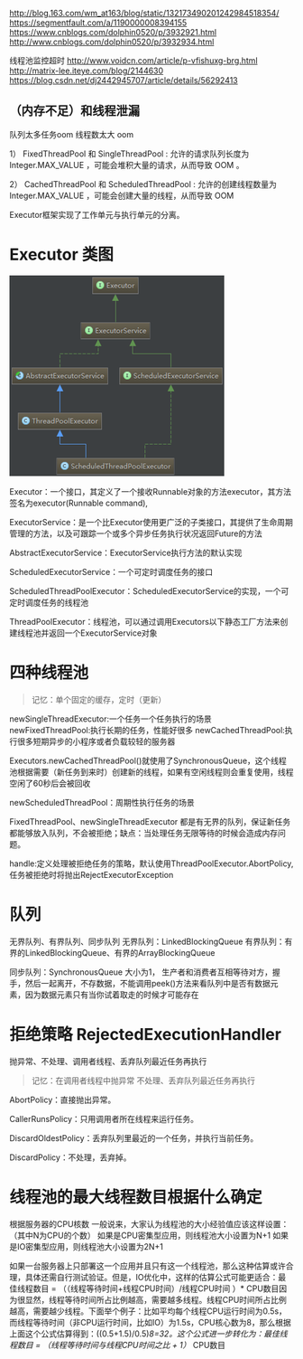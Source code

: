 http://blog.163.com/wm_at163/blog/static/132173490201242984518354/
https://segmentfault.com/a/1190000008394155
https://www.cnblogs.com/dolphin0520/p/3932921.html
http://www.cnblogs.com/dolphin0520/p/3932934.html


线程池监控超时
http://www.voidcn.com/article/p-vfishuxg-brg.html
http://matrix-lee.iteye.com/blog/2144630
https://blog.csdn.net/dj2442945707/article/details/56292413



## （内存不足）和线程泄漏

队列太多任务oom
线程数太大 oom

1） FixedThreadPool 和 SingleThreadPool :	允许的请求队列长度为 Integer.MAX_VALUE ，可能会堆积大量的请求，从而导致 OOM 。

2） CachedThreadPool 和 ScheduledThreadPool :	允许的创建线程数量为 Integer.MAX_VALUE ，可能会创建大量的线程，从而导致 OOM 

Executor框架实现了工作单元与执行单元的分离。


# Executor 类图
![](/assets/776259-20160426201537486-1323529733.png)

Executor：一个接口，其定义了一个接收Runnable对象的方法executor，其方法签名为executor(Runnable command),
 
ExecutorService：是一个比Executor使用更广泛的子类接口，其提供了生命周期管理的方法，以及可跟踪一个或多个异步任务执行状况返回Future的方法
 
AbstractExecutorService：ExecutorService执行方法的默认实现
 
ScheduledExecutorService：一个可定时调度任务的接口
 
ScheduledThreadPoolExecutor：ScheduledExecutorService的实现，一个可定时调度任务的线程池
 
ThreadPoolExecutor：线程池，可以通过调用Executors以下静态工厂方法来创建线程池并返回一个ExecutorService对象


# 四种线程池
> 记忆：单个固定的缓存，定时（更新）

newSingleThreadExecutor:一个任务一个任务执行的场景
newFixedThreadPool:执行长期的任务，性能好很多
newCachedThreadPool:执行很多短期异步的小程序或者负载较轻的服务器

Executors.newCachedThreadPool()就使用了SynchronousQueue，这个线程池根据需要（新任务到来时）创建新的线程，如果有空闲线程则会重复使用，线程空闲了60秒后会被回收

newScheduledThreadPool：周期性执行任务的场景

FixedThreadPool、newSingleThreadExecutor 都是有无界的队列，保证新任务都能够放入队列，不会被拒绝；缺点：当处理任务无限等待的时候会造成内存问题。


handle:定义处理被拒绝任务的策略，默认使用ThreadPoolExecutor.AbortPolicy,任务被拒绝时将抛出RejectExecutorException



# 队列
无界队列、有界队列、同步队列
无界队列：LinkedBlockingQueue
有界队列：有界的LinkedBlockingQueue、有界的ArrayBlockingQueue

同步队列：SynchronousQueue 大小为1， 生产者和消费者互相等待对方，握手，然后一起离开，不存数据，不能调用peek()方法来看队列中是否有数据元素，因为数据元素只有当你试着取走的时候才可能存在


# 拒绝策略 RejectedExecutionHandler
抛异常、不处理、调用者线程、丢弃队列最近任务再执行
> 记忆：在调用者线程中抛异常 不处理、丢弃队列最近任务再执行


AbortPolicy：直接抛出异常。

CallerRunsPolicy：只用调用者所在线程来运行任务。

DiscardOldestPolicy：丢弃队列里最近的一个任务，并执行当前任务。

DiscardPolicy：不处理，丢弃掉。


# 线程池的最大线程数目根据什么确定
根据服务器的CPU核数
一般说来，大家认为线程池的大小经验值应该这样设置：（其中N为CPU的个数）
如果是CPU密集型应用，则线程池大小设置为N+1
如果是IO密集型应用，则线程池大小设置为2N+1

如果一台服务器上只部署这一个应用并且只有这一个线程池，那么这种估算或许合理，具体还需自行测试验证。但是，IO优化中，这样的估算公式可能更适合：最佳线程数目 = （（线程等待时间+线程CPU时间）/线程CPU时间 ）* CPU数目因为很显然，线程等待时间所占比例越高，需要越多线程。线程CPU时间所占比例越高，需要越少线程。下面举个例子：比如平均每个线程CPU运行时间为0.5s，而线程等待时间（非CPU运行时间，比如IO）为1.5s，CPU核心数为8，那么根据上面这个公式估算得到：((0.5+1.5)/0.5)*8=32。这个公式进一步转化为：最佳线程数目 = （线程等待时间与线程CPU时间之比 + 1）* CPU数目


